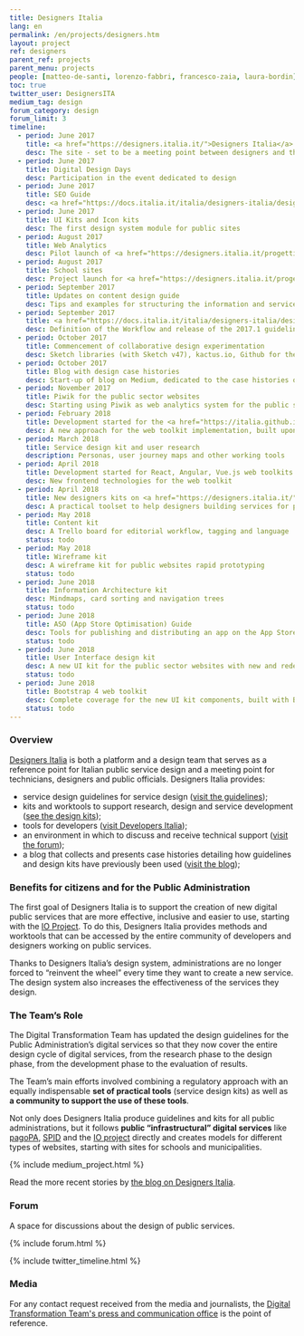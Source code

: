 ```yaml
---
title: Designers Italia
lang: en
permalink: /en/projects/designers.htm
layout: project
ref: designers
parent_ref: projects
parent_menu: projects
people: [matteo-de-santi, lorenzo-fabbri, francesco-zaia, laura-bordin]
toc: true
twitter_user: DesignersITA
medium_tag: design
forum_category: design
forum_limit: 3
timeline:
  - period: June 2017
    title: <a href="https://designers.italia.it/">Designers Italia</a>
    desc: The site - set to be a meeting point between designers and the public administration - is born
  - period: June 2017
    title: Digital Design Days
    desc: Participation in the event dedicated to design
  - period: June 2017
    title: SEO Guide
    desc: <a href="https://docs.italia.it/italia/designers-italia/design-linee-guida-docs/it/stabile/doc/content-design/seo.html">Instructions on SEO</a> for public sites
  - period: June 2017
    title: UI Kits and Icon kits
    desc: The first design system module for public sites
  - period: August 2017
    title: Web Analytics
    desc: Pilot launch of <a href="https://designers.italia.it/progetti/web-analytics/">open-source web analytics</a> with 20 public sites
  - period: August 2017
    title: School sites
    desc: Project launch for <a href="https://designers.italia.it/progetti/siti-scuole/">school website models</a>
  - period: September 2017
    title: Updates on content design guide
    desc: Tips and examples for structuring the information and services on public sites
  - period: September 2017
    title: <a href="https://docs.italia.it/italia/designers-italia/design-linee-guida-docs/it/stabile/doc/introduzione-linee-guida-design.html">Versioning guidelines</a>
    desc: Definition of the Workflow and release of the 2017.1 guidelines
  - period: October 2017
    title: Commencement of collaborative design experimentation
    desc: Sketch libraries (with Sketch v47), kactus.io, Github for the UI collaborative kit
  - period: October 2017
    title: Blog with design case histories
    desc: Start-up of blog on Medium, dedicated to the case histories of design in public services
  - period: November 2017
    title: Piwik for the public sector websites
    desc: Starting using Piwik as web analytics system for the public sector websites
  - period: February 2018
    title: Development started for the <a href="https://italia.github.io/bootstrap-italia/">Bootstrap 4 web toolkit</a>
    desc: A new approach for the web toolkit implementation, built upon Bootstrap 4
  - period: March 2018
    title: Service design kit and user research
    description: Personas, user journey maps and other working tools
  - period: April 2018
    title: Development started for React, Angular, Vue.js web toolkits
    desc: New frontend technologies for the web toolkit
  - period: April 2018
    title: New designers kits on <a href="https://designers.italia.it/">Designers Italia</a>
    desc: A practical toolset to help designers building services for public websites
  - period: May 2018
    title: Content kit
    desc: A Trello board for editorial workflow, tagging and language
    status: todo
  - period: May 2018
    title: Wireframe kit
    desc: A wireframe kit for public websites rapid prototyping
    status: todo
  - period: June 2018
    title: Information Architecture kit
    desc: Mindmaps, card sorting and navigation trees
    status: todo
  - period: June 2018
    title: ASO (App Store Optimisation) Guide
    desc: Tools for publishing and distributing an app on the App Store and Google Play
    status: todo
  - period: June 2018
    title: User Interface design kit
    desc: A new UI kit for the public sector websites with new and redesigned components
    status: todo
  - period: June 2018
    title: Bootstrap 4 web toolkit
    desc: Complete coverage for the new UI kit components, built with Bootstrap library
    status: todo
---
```


### Overview 

[Designers Italia](https://designers.italia.it/) is both a platform and a design team that serves as a reference point for Italian public service design and a meeting point for technicians, designers and public officials. Designers Italia provides: 

- service design guidelines for service design ([visit the guidelines](https://designers.italia.it/guide/));
- kits and worktools to support research, design and service development ([see the design kits](https://designers.italia.it/kit/)); 
- tools for developers ([visit Developers Italia](https://developers.italia.it/it/design/)); 
- an environment in which to discuss and receive technical support ([visit the forum](https://forum.italia.it/c/design)); 
- a blog that collects and presents case histories detailing how guidelines and design kits have previously been used ([visit the blog](https://designers.italia.it/blog/)); 

### Benefits for citizens and for the Public Administration 

The first goal of Designers Italia is to support the creation of new digital public services that are more effective, inclusive and easier to use, starting with the [IO Project](https://io.italia.it/en/). To do this, Designers Italia provides methods and worktools that can be accessed by the entire community of developers and designers working on public services. 

Thanks to Designers Italia’s design system, administrations are no longer forced to “reinvent the wheel” every time they want to create a new service. The design system also increases the effectiveness of the services they design. 

### The Team’s Role 

The Digital Transformation Team has updated the design guidelines for the Public Administration’s digital services so that they now cover the entire design cycle of digital services, from the research phase to the design phase, from the development phase to the evaluation of results. 

The Team’s main efforts involved combining a regulatory approach with an equally indispensable **set of practical tools** (service design kits) as well as **a community to support the use of these tools**. 

Not only does Designers Italia produce guidelines and kits for all public administrations, but it follows **public “infrastructural” digital services** like [pagoPA](https://teamdigitale.governo.it/en/projects/digital-payments.htm), [SPID](https://teamdigitale.governo.it/en/projects/digital-identity.htm) and the [IO project](https://io.italia.it/en/) directly and creates models for different types of websites, starting with sites for schools and municipalities.  

{% include medium_project.html %}

Read the more recent stories by [the blog on Designers Italia](https://designers.italia.it/blog/).

### Forum

A space for discussions about the design of public services.

{% include forum.html %}

{% include twitter_timeline.html %}

### Media
For any contact request received from the media and journalists, the [Digital Transformation Team's press and communication office](https://teamdigitale.governo.it/en/contacts) is the point of reference.
